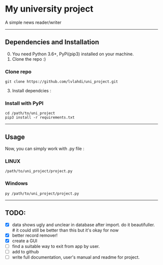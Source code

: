 # My university project

A simple news reader/writer

---

## Dependencies and Installation

0. You need Python 3.6+, PyPi(pip3) installed on your machine.
1. Clone the repo :)

### Clone repo

    git clone https://github.com/lvlahdi/uni_project.git

3. Install dependcies :

### Install with PyPI

    cd /path/to/uni_project
    pip3 install -r requirements.txt

---

## Usage

Now, you can simply work with .py file :

### LINUX

    /path/to/uni_project/project.py

### Windows

    py /path/to/uni_project/project.py

---

## TODO:

- [x] data shows ugly and unclear in database after import. do it beautifuller.    # it could still be better than this but it's okay for now
- [x] better record remover!
- [x] create a GUI
- [ ] find a suitable way to exit from app by user.
- [ ] add to github
- [ ] write full documentation, user's manual and readme for project.
